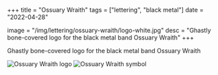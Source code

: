 +++
title = "Ossuary Wraith"
tags = ["lettering", "black metal"]
date = "2022-04-28"

image = "/img/lettering/ossuary-wraith/logo-white.jpg"
desc = "Ghastly bone-covered logo for the black metal band Ossuary Wraith"
+++

Ghastly bone-covered logo for the black metal band Ossuary Wraith

![Ossuary Wraith logo](/img/lettering/ossuary-wraith/logo-white.jpg "Ossuary Wraith logo")
![Ossuary Wraith symbol](/img/lettering/ossuary-wraith/symbol.jpg "Ossuary Wraith symbol")
